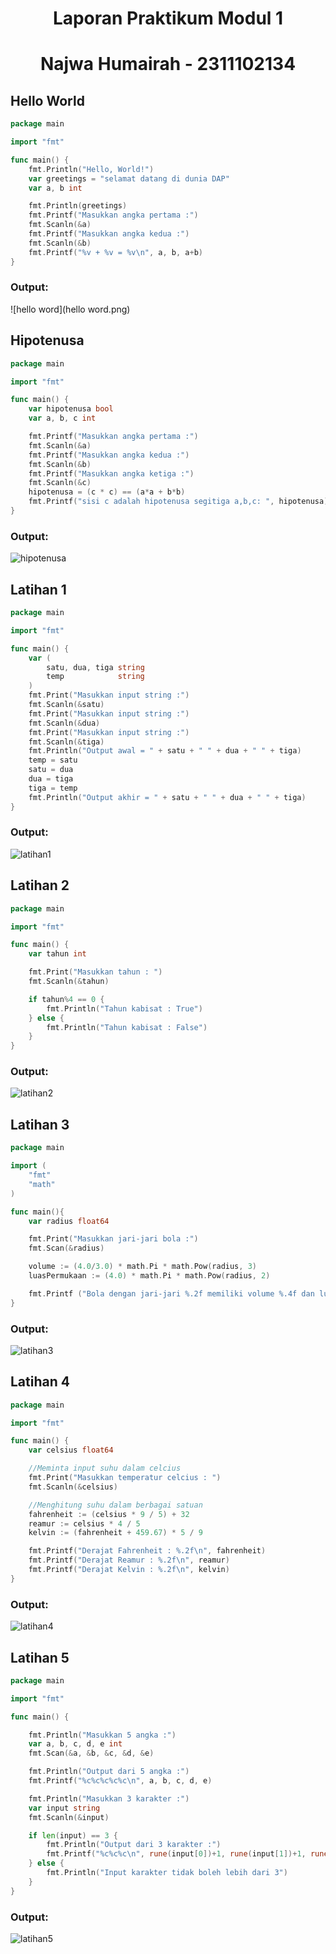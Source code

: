 # <h1 align="center">Laporan Praktikum Modul 1</h1>


<h1 align="center">Najwa Humairah - 2311102134</h1>

## Hello World

```go
package main

import "fmt"

func main() {
	fmt.Println("Hello, World!")
	var greetings = "selamat datang di dunia DAP"
	var a, b int

	fmt.Println(greetings)
	fmt.Printf("Masukkan angka pertama :")
	fmt.Scanln(&a)
	fmt.Printf("Masukkan angka kedua :")
	fmt.Scanln(&b)
	fmt.Printf("%v + %v = %v\n", a, b, a+b)
}

```

### Output:

![hello word](hello word.png)

## Hipotenusa

```go
package main

import "fmt"

func main() {
	var hipotenusa bool
	var a, b, c int

	fmt.Printf("Masukkan angka pertama :")
	fmt.Scanln(&a)
	fmt.Printf("Masukkan angka kedua :")
	fmt.Scanln(&b)
	fmt.Printf("Masukkan angka ketiga :")
	fmt.Scanln(&c)
	hipotenusa = (c * c) == (a*a + b*b)
	fmt.Printf("sisi c adalah hipotenusa segitiga a,b,c: ", hipotenusa)
}

```

### Output:

![hipotenusa](hipotenusa.png)

## Latihan 1

```go
package main

import "fmt"

func main() {
	var (
		satu, dua, tiga string
		temp            string
	)
	fmt.Print("Masukkan input string :")
	fmt.Scanln(&satu)
	fmt.Print("Masukkan input string :")
	fmt.Scanln(&dua)
	fmt.Print("Masukkan input string :")
	fmt.Scanln(&tiga)
	fmt.Println("Output awal = " + satu + " " + dua + " " + tiga)
	temp = satu
	satu = dua
	dua = tiga
	tiga = temp
	fmt.Println("Output akhir = " + satu + " " + dua + " " + tiga)
}

```

### Output:

![latihan1](latihan1.png)

## Latihan 2

```go
package main

import "fmt"

func main() {
	var tahun int

	fmt.Print("Masukkan tahun : ")
	fmt.Scanln(&tahun)

	if tahun%4 == 0 {
		fmt.Println("Tahun kabisat : True")
	} else {
		fmt.Println("Tahun kabisat : False")
	}
}

```

### Output:

![latihan2](latihan2.png)

## Latihan 3

```go
package main 

import (
	"fmt"
	"math"
)

func main(){
	var radius float64

	fmt.Print("Masukkan jari-jari bola :")
	fmt.Scan(&radius)

	volume := (4.0/3.0) * math.Pi * math.Pow(radius, 3)
	luasPermukaan := (4.0) * math.Pi * math.Pow(radius, 2)

	fmt.Printf ("Bola dengan jari-jari %.2f memiliki volume %.4f dan luas kulit %4f\n", radius, volume, luasPermukaan)
}

```

### Output:

![latihan3](latihan3.png)

## Latihan 4

```go
package main

import "fmt"

func main() {
	var celsius float64

	//Meminta input suhu dalam celcius
	fmt.Print("Masukkan temperatur celcius : ")
	fmt.Scanln(&celsius)

	//Menghitung suhu dalam berbagai satuan
	fahrenheit := (celsius * 9 / 5) + 32
	reamur := celsius * 4 / 5
	kelvin := (fahrenheit + 459.67) * 5 / 9

	fmt.Printf("Derajat Fahrenheit : %.2f\n", fahrenheit)
	fmt.Printf("Derajat Reamur : %.2f\n", reamur)
	fmt.Printf("Derajat Kelvin : %.2f\n", kelvin)
}

```

### Output:

![latihan4](latihan4.png)

## Latihan 5

```go
package main

import "fmt"

func main() {

	fmt.Println("Masukkan 5 angka :")
	var a, b, c, d, e int
	fmt.Scan(&a, &b, &c, &d, &e)

	fmt.Println("Output dari 5 angka :")
	fmt.Printf("%c%c%c%c%c\n", a, b, c, d, e)

	fmt.Println("Masukkan 3 karakter :")
	var input string
	fmt.Scanln(&input)

	if len(input) == 3 {
		fmt.Println("Output dari 3 karakter :")
		fmt.Printf("%c%c%c\n", rune(input[0])+1, rune(input[1])+1, rune(input[2])+1)
	} else {
		fmt.Println("Input karakter tidak boleh lebih dari 3")
	}
}

```

### Output:

![latihan5](latihan5.png)








